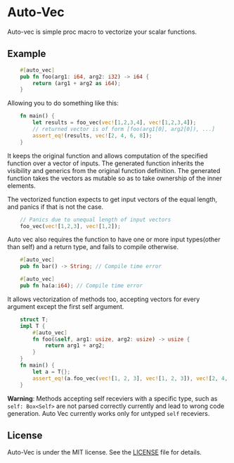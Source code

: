 # Auto-Vec
Auto-vec is simple proc macro to vectorize your scalar functions.

## Example
```rust
    #[auto_vec]
    pub fn foo(arg1: i64, arg2: i32) -> i64 {
        return (arg1 + arg2 as i64);
    }
```
Allowing you to do something like this:
```rust
    fn main() {
        let results = foo_vec(vec![1,2,3,4], vec![1,2,3,4]);
        // returned vector is of form [foo(arg1[0], arg2[0]), ...]
        assert_eq!(results, vec![2, 4, 6, 8]);
    }
```

It keeps the original function and allows computation of the specified function over a vector of inputs. The generated function inherits the visibility and generics from the original function definition. The generated function takes the vectors as mutable so as to take ownership of the inner elements.

The vectorized function expects to get input vectors of the equal length, and panics if that is not the case.
```rust
    // Panics due to unequal length of input vectors
    foo_vec(vec![1,2,3], vec![1,2]);
```

Auto vec also requires the function to have one or more input types(other than self) and a return type, and fails to compile otherwise.

```rust
    #[auto_vec]
    pub fn bar() -> String; // Compile time error

    #[auto_vec]
    pub fn ha(a:i64); // Compile time error
```

It allows vectorization of methods too, accepting vectors for every argument except the first self argument.
```rust
    struct T;
    impl T {
        #[auto_vec]
        fn foo(&self, arg1: usize, arg2: usize) -> usize {
            return arg1 + arg2;
        }
    }
    fn main() {
        let a = T{};
        assert_eq!(a.foo_vec(vec![1, 2, 3], vec![1, 2, 3]), vec![2, 4, 6])
    }
```

**Warning**: Methods accepting self receviers with a specific type, such as `self: Box<Self>` are not parsed correctly currently and lead to wrong code generation. Auto Vec currently works only for untyped `self` receviers.

## License
Auto-Vec is under the MIT license. See the [LICENSE](LICENSE) file for details.